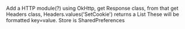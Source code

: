 Add a HTTP module(?) using OkHttp, get Response class, from that get Headers class, Headers.values('SetCookie') returns a List<String>
These will be formatted key=value. Store is SharedPreferences